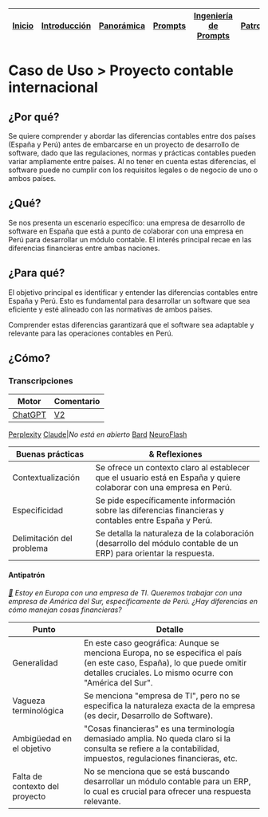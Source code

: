 <div align=right>

|[Inicio](/README.md)|[Introducción](/documentos/intro.md)|[Panorámica](/documentos/panorámica.md)|[Prompts](/documentos/prompts/README.md)|[Ingeniería de Prompts](/documentos/ingenieriaDePrompts/README.md)|[Patrones](/documentos/ingenieriaDePrompts/patrones/README.md)|[Casos de Uso](/documentos/casosDeUso/README.md)|
|-|-|-|-|-|-|-

</div>

# Caso de Uso > Proyecto contable internacional

## ¿Por qué?

Se quiere comprender y abordar las diferencias contables entre dos países (España y Perú) antes de embarcarse en un proyecto de desarrollo de software, dado que las regulaciones, normas y prácticas contables pueden variar ampliamente entre países. Al no tener en cuenta estas diferencias, el software puede no cumplir con los requisitos legales o de negocio de uno o ambos países.

## ¿Qué? 

Se nos presenta un escenario específico: una empresa de desarrollo de software en España que está a punto de colaborar con una empresa en Perú para desarrollar un módulo contable. El interés principal recae en las diferencias financieras entre ambas naciones.

## ¿Para qué?

El objetivo principal es identificar y entender las diferencias contables entre España y Perú. Esto es fundamental para desarrollar un software que sea eficiente y esté alineado con las normativas de ambos países. 

Comprender estas diferencias garantizará que el software sea adaptable y relevante para las operaciones contables en Perú.

## ¿Cómo?

### Transcripciones 

|Motor|Comentario|
|-|-|
[ChatGPT](https://chat.openai.com/share/a48c35fe-8d01-4bd3-8e78-f1456f18e448)|[V2](https://chat.openai.com/share/6faa85d2-31eb-4736-98f3-df99b2637b03)
[Perplexity](https://www.perplexity.ai/search/c77c4c4a-1911-42f0-8bbf-8b5bef72a8d9?s=c)
[Claude](https://claude.ai/chat/cc6bd8ee-e30c-4152-ba68-599a46666599)|*No está en abierto*
[Bard](https://g.co/bard/share/85bfe9e363df)
[NeuroFlash](https://app.neuro-flash.com/ai-writer/f759ab22ddbc0160facc94de1fed77d7/preview)

|Buenas prácticas|& Reflexiones |
|-|-|
Contextualización|Se ofrece un contexto claro al establecer que el usuario está en España y quiere colaborar con una empresa en Perú.
Especificidad|Se pide específicamente información sobre las diferencias financieras y contables entre España y Perú.
Delimitación del problema|Se detalla la naturaleza de la colaboración (desarrollo del módulo contable de un ERP) para orientar la respuesta.

#### Antipatrón

*[:link:](https://chat.openai.com/share/a73476a3-e6d1-4e41-b1ab-2a19e48a9ce8) Estoy en Europa con una empresa de TI. Queremos trabajar con una empresa de América del Sur, específicamente de Perú. ¿Hay diferencias en cómo manejan cosas financieras?*

|Punto|Detalle|
|-|-|
Generalidad|En este caso geográfica: Aunque se menciona Europa, no se especifica el país (en este caso, España), lo que puede omitir detalles cruciales. Lo mismo ocurre con "América del Sur".
Vagueza terminológica|Se menciona "empresa de TI", pero no se especifica la naturaleza exacta de la empresa (es decir, Desarrollo de Software).
Ambigüedad en el objetivo|"Cosas financieras" es una terminología demasiado amplia. No queda claro si la consulta se refiere a la contabilidad, impuestos, regulaciones financieras, etc.
Falta de contexto del proyecto|No se menciona que se está buscando desarrollar un módulo contable para un ERP, lo cual es crucial para ofrecer una respuesta relevante.
